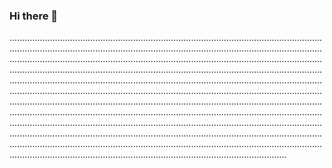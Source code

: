 ### Hi there 👋

..................................................................................................................................................................................................................................................................................................................................................................................................................................................................................................................................................................................................................................................................................................................................................................................................................................................................................................................................................................................................................................................................................................................................................................................................................................................................................................................................................................................................................................................................................................................................